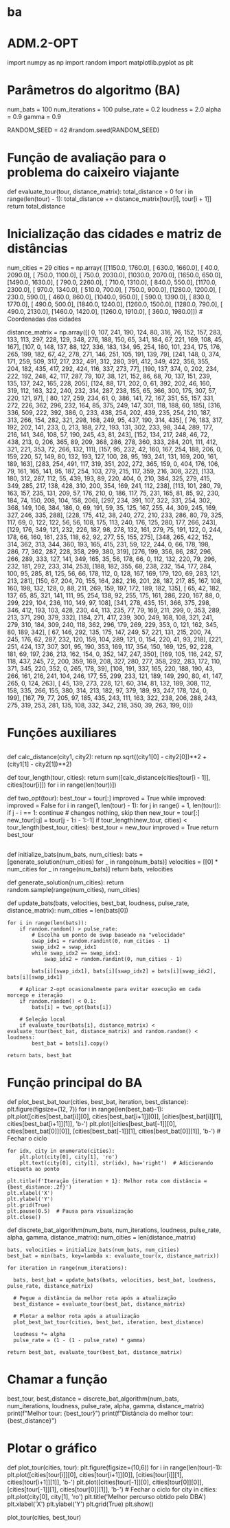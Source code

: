 # ba

# ADM.2-OPT

import numpy as np
import random
import matplotlib.pyplot as plt


# Parâmetros do algoritmo (BA)
num_bats = 100
num_iterations = 100
pulse_rate = 0.2
loudness = 2.0
alpha = 0.9
gamma = 0.9

RANDOM_SEED = 42
#random.seed(RANDOM_SEED)


# Função de avaliação para o problema do caixeiro viajante
def evaluate_tour(tour, distance_matrix):
    total_distance = 0
    for i in range(len(tour) - 1):
        total_distance += distance_matrix[tour[i], tour[i + 1]]
    return total_distance

# Inicialização das cidades e matriz de distâncias
num_cities = 29
cities = np.array( [[1150.0,  1760.0],
 [ 630.0,  1660.0],
 [  40.0,  2090.0],
 [ 750.0,  1100.0],
 [ 750.0,  2030.0],
 [1030.0,  2070.0],
 [1650.0,   650.0],
 [1490.0,  1630.0],
 [ 790.0,  2260.0],
 [ 710.0,  1310.0],
 [ 840.0,   550.0],
 [1170.0,  2300.0],
 [ 970.0,  1340.0],
 [ 510.0,   700.0],
 [ 750.0,   900.0],
 [1280.0,  1200.0],
 [ 230.0,   590.0],
 [ 460.0,   860.0],
 [1040.0,   950.0],
 [ 590.0,  1390.0],
 [ 830.0,  1770.0],
 [ 490.0,   500.0],
 [1840.0,  1240.0],
 [1260.0,  1500.0],
 [1280.0,   790.0],
 [ 490.0,  2130.0],
 [1460.0,  1420.0],
 [1260.0,  1910.0],
 [ 360.0,  1980.0]])  # Coordenadas das cidades


distance_matrix = np.array([[  0, 107, 241, 190, 124,  80, 316,  76, 152, 157, 283, 133, 113, 297, 228, 129, 348, 276, 188, 150,  65, 341, 184,  67, 221, 169, 108,  45, 167],
                       [107,   0, 148, 137,  88, 127, 336, 183, 134,  95, 254, 180, 101, 234, 175, 176, 265, 199, 182,  67,  42, 278, 271, 146, 251, 105, 191, 139,  79],
                       [241, 148,   0, 374, 171, 259, 509, 317, 217, 232, 491, 312, 280, 391, 412, 349, 422, 356, 355, 204, 182, 435, 417, 292, 424, 116, 337, 273,  77],
                       [190, 137, 374,   0, 202, 234, 222, 192, 248,  42, 117, 287,  79, 107,  38, 121, 152,  86,  68,  70, 137, 151, 239, 135, 137, 242, 165, 228, 205],
                       [124,  88, 171, 202,   0,  61, 392, 202,  46, 160, 319, 112, 163, 322, 240, 232, 314, 287, 238, 155,  65, 366, 300, 175, 307,  57, 220, 121,  97],
                       [ 80, 127, 259, 234,  61,   0, 386, 141,  72, 167, 351,  55, 157, 331, 272, 226, 362, 296, 232, 164,  85, 375, 249, 147, 301, 118, 188,  60, 185],
                       [316, 336, 509, 222, 392, 386,   0, 233, 438, 254, 202, 439, 235, 254, 210, 187, 313, 266, 154, 282, 321, 298, 168, 249,  95, 437, 190, 314, 435],
                       [ 76, 183, 317, 192, 202, 141, 233,   0, 213, 188, 272, 193, 131, 302, 233,  98, 344, 289, 177, 216, 141, 346, 108,  57, 190, 245,  43,  81, 243],
                       [152, 134, 217, 248,  46,  72, 438, 213,   0, 206, 365,  89, 209, 368, 286, 278, 360, 333, 284, 201, 111, 412, 321, 221, 353,  72, 266, 132, 111],
                       [157,  95, 232,  42, 160, 167, 254, 188, 206,   0, 159, 220,  57, 149,  80, 132, 193, 127, 100,  28,  95, 193, 241, 131, 169, 200, 161, 189, 163],
                       [283, 254, 491, 117, 319, 351, 202, 272, 365, 159,   0, 404, 176, 106,  79, 161, 165, 141,  95, 187, 254, 103, 279, 215, 117, 359, 216, 308, 322],
                       [133, 180, 312, 287, 112,  55, 439, 193,  89, 220, 404,   0, 210, 384, 325, 279, 415, 349, 285, 217, 138, 428, 310, 200, 354, 169, 241, 112, 238],
                       [113, 101, 280,  79, 163, 157, 235, 131, 209,  57, 176, 210,   0, 186, 117,  75, 231, 165,  81,  85,  92, 230, 184,  74, 150, 208, 104, 158, 206],
                       [297, 234, 391, 107, 322, 331, 254, 302, 368, 149, 106, 384, 186,   0,  69, 191,  59,  35, 125, 167, 255,  44, 309, 245, 169, 327, 246, 335, 288],
                       [228, 175, 412,  38, 240, 272, 210, 233, 286,  80,  79, 325, 117,  69,   0, 122, 122,  56,  56, 108, 175, 113, 240, 176, 125, 280, 177, 266, 243],
                       [129, 176, 349, 121, 232, 226, 187,  98, 278, 132, 161, 279,  75, 191, 122,   0, 244, 178,  66, 160, 161, 235, 118,  62,  92, 277,  55, 155, 275],
                       [348, 265, 422, 152, 314, 362, 313, 344, 360, 193, 165, 415, 231,  59, 122, 244,   0,  66, 178, 198, 286,  77, 362, 287, 228, 358, 299, 380, 319],
                       [276, 199, 356,  86, 287, 296, 266, 289, 333, 127, 141, 349, 165,  35,  56, 178,  66,   0, 112, 132, 220,  79, 296, 232, 181, 292, 233, 314, 253],
                       [188, 182, 355,  68, 238, 232, 154, 177, 284, 100,  95, 285,  81, 125,  56,  66, 178, 112,   0, 128, 167, 169, 179, 120,  69, 283, 121, 213, 281],
                       [150,  67, 204,  70, 155, 164, 282, 216, 201,  28, 187, 217,  85, 167, 108, 160, 198, 132, 128,   0,  88, 211, 269, 159, 197, 172, 189, 182, 135],
                       [ 65,  42, 182, 137,  65,  85, 321, 141, 111,  95, 254, 138,  92, 255, 175, 161, 286, 220, 167,  88,   0, 299, 229, 104, 236, 110, 149,  97, 108],
                       [341, 278, 435, 151, 366, 375, 298, 346, 412, 193, 103, 428, 230,  44, 113, 235,  77,  79, 169, 211, 299,   0, 353, 289, 213, 371, 290, 379, 332],
                       [184, 271, 417, 239, 300, 249, 168, 108, 321, 241, 279, 310, 184, 309, 240, 118, 362, 296, 179, 269, 229, 353,   0, 121, 162, 345,  80, 189, 342],
                       [ 67, 146, 292, 135, 175, 147, 249,  57, 221, 131, 215, 200,  74, 245, 176,  62, 287, 232, 120, 159, 104, 289, 121,   0, 154, 220,  41,  93, 218],
                       [221, 251, 424, 137, 307, 301,  95, 190, 353, 169, 117, 354, 150, 169, 125,  92, 228, 181,  69, 197, 236, 213, 162, 154,   0, 352, 147, 247, 350],
                       [169, 105, 116, 242,  57, 118, 437, 245,  72, 200, 359, 169, 208, 327, 280, 277, 358, 292, 283, 172, 110, 371, 345, 220, 352,   0, 265, 178,  39],
                       [108, 191, 337, 165, 220, 188, 190,  43, 266, 161, 216, 241, 104, 246, 177,  55, 299, 233, 121, 189, 149, 290,  80,  41, 147, 265,   0, 124, 263],
                       [ 45, 139, 273, 228, 121,  60, 314,  81, 132, 189, 308, 112, 158, 335, 266, 155, 380, 314, 213, 182,  97, 379, 189,  93, 247, 178, 124,   0, 199],
                       [167,  79,  77, 205,  97, 185, 435, 243, 111, 163, 322, 238, 206, 288, 243, 275, 319, 253, 281, 135, 108, 332, 342, 218, 350,  39, 263, 199,   0]])


# Funções auxiliares
##
def calc_distance(city1, city2):
    return np.sqrt((city1[0] - city2[0])**2 + (city1[1] - city2[1])**2)

def tour_length(tour, cities):
    return sum([calc_distance(cities[tour[i - 1]], cities[tour[i]]) for i in range(len(tour))])

def two_opt(tour):
    best_tour = tour[:]
    improved = True
    while improved:
        improved = False
        for i in range(1, len(tour) - 1):
            for j in range(i + 1, len(tour)):
                if j - i == 1: continue  # changes nothing, skip then
                new_tour = tour[:]
                new_tour[i:j] = tour[j - 1:i - 1:-1]
                if tour_length(new_tour, cities) < tour_length(best_tour, cities):
                    best_tour = new_tour
                    improved = True
    return best_tour

##
def initialize_bats(num_bats, num_cities):
    bats = [generate_solution(num_cities) for _ in range(num_bats)]
    velocities = [[0] * num_cities for _ in range(num_bats)]
    return bats, velocities

def generate_solution(num_cities):
    return random.sample(range(num_cities), num_cities)

def update_bats(bats, velocities, best_bat, loudness, pulse_rate, distance_matrix):
    num_cities = len(bats[0])

    for i in range(len(bats)):
        if random.random() > pulse_rate:
            # Escolha um ponto de swap baseado na "velocidade"
            swap_idx1 = random.randint(0, num_cities - 1)
            swap_idx2 = swap_idx1
            while swap_idx2 == swap_idx1:
                swap_idx2 = random.randint(0, num_cities - 1)

            bats[i][swap_idx1], bats[i][swap_idx2] = bats[i][swap_idx2], bats[i][swap_idx1]

        # Aplicar 2-opt ocasionalmente para evitar execução em cada morcego e iteração
        if random.random() < 0.1:
            bats[i] = two_opt(bats[i])

        # Seleção local
        if evaluate_tour(bats[i], distance_matrix) < evaluate_tour(best_bat, distance_matrix) and random.random() < loudness:
            best_bat = bats[i].copy()

    return bats, best_bat



# Função principal do BA
def plot_best_bat_tour(cities, best_bat, iteration, best_distance):
    plt.figure(figsize=(12, 7))
    for i in range(len(best_bat)-1):
        plt.plot([cities[best_bat[i]][0], cities[best_bat[i+1]][0]], [cities[best_bat[i]][1], cities[best_bat[i+1]][1]], 'b-')
    plt.plot([cities[best_bat[-1]][0], cities[best_bat[0]][0]], [cities[best_bat[-1]][1], cities[best_bat[0]][1]], 'b-')  # Fechar o ciclo

    for idx, city in enumerate(cities):
        plt.plot(city[0], city[1], 'ro')
        plt.text(city[0], city[1], str(idx), ha='right')  # Adicionando etiqueta ao ponto

    plt.title(f'Iteração {iteration + 1}: Melhor rota com distância = {best_distance:.2f}')
    plt.xlabel('X')
    plt.ylabel('Y')
    plt.grid(True)
    plt.pause(0.5)  # Pausa para visualização
    plt.close()


def discrete_bat_algorithm(num_bats, num_iterations, loudness, pulse_rate, alpha, gamma, distance_matrix):
    num_cities = len(distance_matrix)

    bats, velocities = initialize_bats(num_bats, num_cities)
    best_bat = min(bats, key=lambda x: evaluate_tour(x, distance_matrix))

    for iteration in range(num_iterations):

      bats, best_bat = update_bats(bats, velocities, best_bat, loudness, pulse_rate, distance_matrix)

      # Pegue a distância da melhor rota após a atualização
      best_distance = evaluate_tour(best_bat, distance_matrix)

      # Plotar a melhor rota após a atualização
      plot_best_bat_tour(cities, best_bat, iteration, best_distance)

      loudness *= alpha
      pulse_rate = (1 - (1 - pulse_rate) * gamma)

    return best_bat, evaluate_tour(best_bat, distance_matrix)


# Chamar a função
best_tour, best_distance = discrete_bat_algorithm(num_bats, num_iterations, loudness, pulse_rate, alpha, gamma, distance_matrix)
print(f"Melhor tour: {best_tour}")
print(f"Distância do melhor tour: {best_distance}")

# Plotar o gráfico
def plot_tour(cities, tour):
    plt.figure(figsize=(10,6))
    for i in range(len(tour)-1):
        plt.plot([cities[tour[i]][0], cities[tour[i+1]][0]], [cities[tour[i]][1], cities[tour[i+1]][1]], 'b-')
    plt.plot([cities[tour[-1]][0], cities[tour[0]][0]], [cities[tour[-1]][1], cities[tour[0]][1]], 'b-')  # Fechar o ciclo
    for city in cities:
        plt.plot(city[0], city[1], 'ro')
    plt.title('Melhor percurso obtido pelo DBA')
    plt.xlabel('X')
    plt.ylabel('Y')
    plt.grid(True)
    plt.show()


plot_tour(cities, best_tour)
